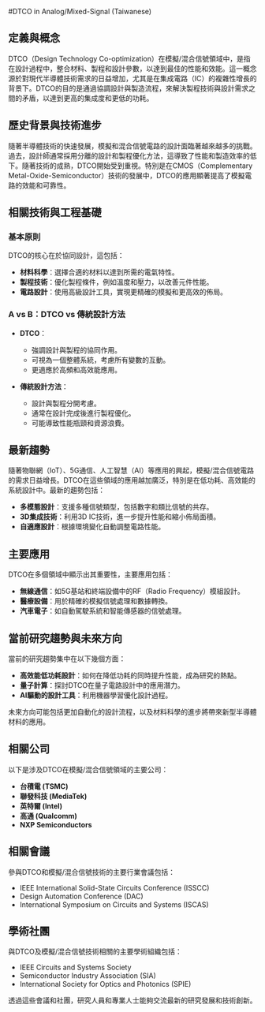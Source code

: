 #DTCO in Analog/Mixed-Signal (Taiwanese)

## 定義與概念

DTCO（Design Technology Co-optimization）在模擬/混合信號領域中，是指在設計過程中，整合材料、製程和設計參數，以達到最佳的性能和效能。這一概念源於對現代半導體技術需求的日益增加，尤其是在集成電路（IC）的複雜性增長的背景下。DTCO的目的是通過協調設計與製造流程，來解決製程技術與設計需求之間的矛盾，以達到更高的集成度和更低的功耗。

## 歷史背景與技術進步

隨著半導體技術的快速發展，模擬和混合信號電路的設計面臨著越來越多的挑戰。過去，設計師通常採用分離的設計和製程優化方法，這導致了性能和製造效率的低下。隨著技術的成熟，DTCO開始受到重視。特別是在CMOS（Complementary Metal-Oxide-Semiconductor）技術的發展中，DTCO的應用顯著提高了模擬電路的效能和可靠性。

## 相關技術與工程基礎

### 基本原則

DTCO的核心在於協同設計，這包括：

- **材料科學**：選擇合適的材料以達到所需的電氣特性。
- **製程技術**：優化製程條件，例如溫度和壓力，以改善元件性能。
- **電路設計**：使用高級設計工具，實現更精確的模擬和更高效的佈局。

### A vs B：DTCO vs 傳統設計方法

- **DTCO**：
  - 強調設計與製程的協同作用。
  - 可視為一個整體系統，考慮所有變數的互動。
  - 更適應於高頻和高效能應用。

- **傳統設計方法**：
  - 設計與製程分開考慮。
  - 通常在設計完成後進行製程優化。
  - 可能導致性能瓶頸和資源浪費。

## 最新趨勢

隨著物聯網（IoT）、5G通信、人工智慧（AI）等應用的興起，模擬/混合信號電路的需求日益增長。DTCO在這些領域的應用越加廣泛，特別是在低功耗、高效能的系統設計中。最新的趨勢包括：

- **多模態設計**：支援多種信號類型，包括數字和類比信號的共存。
- **3D集成技術**：利用3D IC技術，進一步提升性能和縮小佈局面積。
- **自適應設計**：根據環境變化自動調整電路性能。

## 主要應用

DTCO在多個領域中顯示出其重要性，主要應用包括：

- **無線通信**：如5G基站和終端設備中的RF（Radio Frequency）模組設計。
- **醫療設備**：用於精確的模擬信號處理和數據轉換。
- **汽車電子**：如自動駕駛系統和智能傳感器的信號處理。

## 當前研究趨勢與未來方向

當前的研究趨勢集中在以下幾個方面：

- **高效能低功耗設計**：如何在降低功耗的同時提升性能，成為研究的熱點。
- **量子計算**：探討DTCO在量子電路設計中的應用潛力。
- **AI驅動的設計工具**：利用機器學習優化設計過程。

未來方向可能包括更加自動化的設計流程，以及材料科學的進步將帶來新型半導體材料的應用。

## 相關公司

以下是涉及DTCO在模擬/混合信號領域的主要公司：

- **台積電 (TSMC)**
- **聯發科技 (MediaTek)**
- **英特爾 (Intel)**
- **高通 (Qualcomm)**
- **NXP Semiconductors**

## 相關會議

參與DTCO和模擬/混合信號技術的主要行業會議包括：

- IEEE International Solid-State Circuits Conference (ISSCC)
- Design Automation Conference (DAC)
- International Symposium on Circuits and Systems (ISCAS)

## 學術社團

與DTCO及模擬/混合信號技術相關的主要學術組織包括：

- IEEE Circuits and Systems Society
- Semiconductor Industry Association (SIA)
- International Society for Optics and Photonics (SPIE)

透過這些會議和社團，研究人員和專業人士能夠交流最新的研究發展和技術創新。